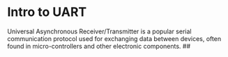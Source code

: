 # Intro to UART
Universal Asynchronous Receiver/Transmitter is a popular serial communication protocol used for exchanging data between devices, often found in micro-controllers and other electronic components.                                                                                                                       ##                                                                             
